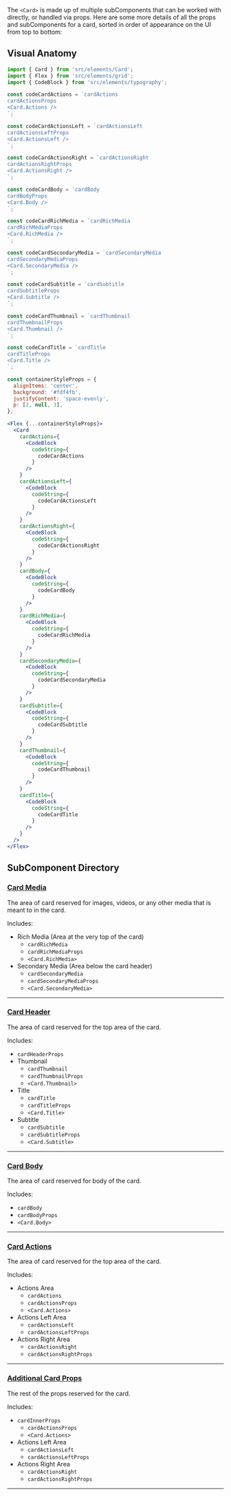 The `<Card>` is made up of multiple subComponents that can be worked with directly, or handled via props.  Here are some more details of all the props and subComponents for a card, sorted in order of appearance on the UI from top to bottom:

## Visual Anatomy

```jsx in Markdown
import { Card } from 'src/elements/Card';
import { Flex } from 'src/elements/grid';
import { CodeBlock } from 'src/elements/typography';

const codeCardActions = `cardActions
cardActionsProps
<Card.Actions />
`;

const codeCardActionsLeft = `cardActionsLeft
cardActionsLeftProps
<Card.ActionsLeft />
`;

const codeCardActionsRight = `cardActionsRight
cardActionsRightProps
<Card.ActionsRight />
`;

const codeCardBody = `cardBody
cardBodyProps
<Card.Body />
`;

const codeCardRichMedia = `cardRichMedia
cardRichMediaProps
<Card.RichMedia />
`;

const codeCardSecondaryMedia = `cardSecondaryMedia
cardSecondaryMediaProps
<Card.SecondaryMedia />
`;

const codeCardSubtitle = `cardSubtitle
cardSubtitleProps
<Card.Subtitle />
`;

const codeCardThumbnail = `cardThumbnail
cardThumbnailProps
<Card.Thumbnail />
`;

const codeCardTitle = `cardTitle
cardTitleProps
<Card.Title />
`;

const containerStyleProps = {
  alignItems: 'center',
  background: '#fdf4fb',
  justifyContent: 'space-evenly',
  p: [2, null, 3],
};

<Flex {...containerStyleProps}>
  <Card
    cardActions={
      <CodeBlock
        codeString={
          codeCardActions
        }
      />
    }
    cardActionsLeft={
      <CodeBlock
        codeString={
          codeCardActionsLeft
        }
      />
    }
    cardActionsRight={
      <CodeBlock
        codeString={
          codeCardActionsRight
        }
      />
    }
    cardBody={
      <CodeBlock
        codeString={
          codeCardBody
        }
      />
    }
    cardRichMedia={
      <CodeBlock
        codeString={
          codeCardRichMedia
        }
      />
    }
    cardSecondaryMedia={
      <CodeBlock
        codeString={
          codeCardSecondaryMedia
        }
      />
    }
    cardSubtitle={
      <CodeBlock
        codeString={
          codeCardSubtitle
        }
      />
    }
    cardThumbnail={
      <CodeBlock
        codeString={
          codeCardThumbnail
        }
      />
    }
    cardTitle={
      <CodeBlock
        codeString={
          codeCardTitle
        }
      />
    }
  />
</Flex>

```

## SubComponent Directory

### [Card Media](#/Card/Subcomponents/CardMedia)

The area of card reserved for images, videos, or any other media that is meant to in the card.

Includes:

* Rich Media (Area at the very top of the card)
  * `cardRichMedia`
  * `cardRichMediaProps`
  * `<Card.RichMedia>`
* Secondary Media (Area below the card header)
  * `cardSecondaryMedia`
  * `cardSecondaryMediaProps`
  * `<Card.SecondaryMedia>`

***

### [Card Header](#/Card/Subcomponents/CardHeader)

The area of card reserved for the top area of the card.

Includes:

* `cardHeaderProps`
* Thumbnail
  * `cardThumbnail`
  * `cardThumbnailProps`
  * `<Card.Thumbnail>`
* Title
  * `cardTitle`
  * `cardTitleProps`
  * `<Card.Title>`
* Subtitle
  * `cardSubtitle`
  * `cardSubtitleProps`
  * `<Card.Subtitle>`

***

### [Card Body](#/Card/Subcomponents/CardBody)

The area of card reserved for body of the card.

Includes:

* `cardBody`
* `cardBodyProps`
* `<Card.Body>`

***

### [Card Actions](#/Card/Subcomponents/CardActions)

The area of card reserved for the top area of the card.

Includes:

* Actions Area
  * `cardActions`
  * `cardActionsProps`
  * `<Card.Actions>`
* Actions Left Area
  * `cardActionsLeft`
  * `cardActionsLeftProps`
* Actions Right Area
  * `cardActionsRight`
  * `cardActionsRightProps`

***

### [Additional Card Props](#/Card/Subcomponents/AdditionalCardProps)

The rest of the props reserved for the card.

Includes:

* `cardInnerProps`
  * `cardActionsProps`
  * `<Card.Actions>`
* Actions Left Area
  * `cardActionsLeft`
  * `cardActionsLeftProps`
* Actions Right Area
  * `cardActionsRight`
  * `cardActionsRightProps`

***
